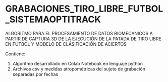 # GRABACIONES_TIRO_LIBRE_FUTBOL_SISTEMAOPTITRACK
ALGORITMO PARA EL PROCESAMIENTO DE DATOS BIOMECÁNICOS A PARTIR DE CAPTURA 3D DE LA EJECUCIÓN DE LA PATADA DE TIRO LIBRE EN FUTBOL Y MODELO DE CLÁSIFICACIÓN DE ACIERTOS

Contiene:
1. Algoritmo desarrollado en Colab Notebook en lenguaje python
2. Archivos csv y medidas atropométricas del sujeto de grabación separadas por fechas
